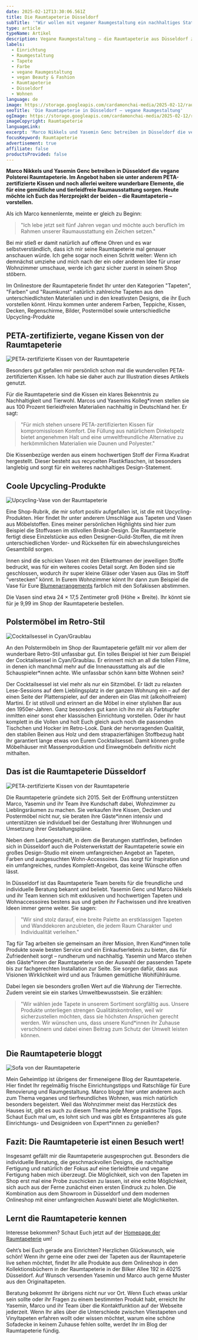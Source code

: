 ```yaml
---
date: 2025-02-12T13:30:06.561Z
title: Die Raumtapeterie Düsseldorf
subTitle: '"Wir wollen mit veganer Raumgestaltung ein nachhaltiges Statement setzen!"'
type: article
typeName: Artikel
description: Vegane Raumgestaltung – die Raumtapeterie aus Düsseldorf zeigt Euch, wie es funktioniert – mit PETA zertifizierten Kissen & Co.
labels:
  - Einrichtung
  - Raumgestaltung
  - Tapete
  - Farbe
  - vegane Raumgestaltung
  - vegan Beauty & Fashion
  - Raumtapeterie
  - Düsseldorf
  - Wohnen
language: de
image: https://storage.googleapis.com/cardamonchai-media/2025-02-12/raumtapeterie-duesseldorf-soundsvegan-com-jpg-imagine-181818_82786e_1024_768/640.webp
seoTitle: 'Die Raumtapeterie in Düsseldorf – vegane Raumgestaltung'
ogImage: https://storage.googleapis.com/cardamonchai-media/2025-02-12/raumtapeterie-duesseldorf-soundsvegan-com-og-jpg-imagine-988878_847b6d_1200_628/640.webp
imageCopyright: Raumtapeterie
languageLink:
excerpt: 'Marco Nikkels und Yasemin Genc betreiben in Düsseldorf die vegane Polsterei Raumtapeterie. Im Angebot haben sie unter anderem PETA-zertifizierte Kissen und noch allerlei weitere wunderbare Elemente, die für eine gemütliche und tierleidfreie Raumausstattung sorgen. Heute möchte ich Euch das Herzprojekt der beiden – die Raumtapeterie – vorstellen.'
focusKeyword: Raumtapeterie
advertisement: true
affiliate: false
productsProvided: false
---
```


**Marco Nikkels und Yasemin Genc betreiben in Düsseldorf die vegane Polsterei Raumtapeterie. Im Angebot haben sie unter anderem PETA-zertifizierte Kissen und noch allerlei weitere wunderbare Elemente, die für eine gemütliche und tierleidfreie Raumausstattung sorgen. Heute möchte ich Euch das Herzprojekt der beiden – die Raumtapeterie – vorstellen.**

Als ich Marco kennenlernte, meinte er gleich zu Beginn:

> "Ich lebe jetzt seit fünf Jahren vegan und möchte auch beruflich im Rahmen unserer Raumausstattung ein Zeichen setzen."

Bei mir stieß er damit natürlich auf offene Ohren und es war selbstverständlich, dass ich mir seine Raumtapeterie mal genauer anschauen würde. Ich gehe sogar noch einen Schritt weiter: Wenn ich demnächst umziehe und mich nach der ein oder anderen Idee für unser Wohnzimmer umschaue, werde ich ganz sicher zuerst in seinem Shop stöbern.

Im Onlinestore der Raumtapeterie findet Ihr unter den Kategorien "Tapeten", "Farben" und "Raumkunst" natürlich zahlreiche Tapeten aus den unterschiedlichsten Materialien und in den kreativsten Designs, die ihr Euch vorstellen könnt. Hinzu kommen unter anderem Farben, Teppiche, Kissen, Decken, Regenschirme, Bilder, Postermöbel sowie unterschiedliche Upcycling-Produkte

## PETA-zertifizierte, vegane Kissen von der Raumtapeterie

![PETA-zertifizierte Kissen von der Raumtapeterie](https://storage.googleapis.com/cardamonchai-media/2025-02-12/raumtapeterie-5-png-imagine-f8d8a8_968e76_480_480/640.webp 'PETA-zertifizierte Kissen von der Raumtapeterie')

Besonders gut gefallen mir persönlich schon mal die wundervollen PETA-zertifizierten Kissen. Ich habe sie daher auch zur Illustration dieses Artikels genutzt.

Für die Raumtapeterie sind die Kissen ein klares Bekenntnis zu Nachhaltigkeit und Tierwohl. Marcos und Yasemins Kolleg\*innen stellen sie aus 100 Prozent tierleidfreien Materialien nachhaltig in Deutschland her. Er sagt:

> "Für mich stehen unsere PETA-zertifizierten Kissen für kompromisslosen Komfort. Die Füllung aus natürlichem Dinkelspelz bietet angenehmen Halt und eine umweltfreundliche Alternative zu herkömmlichen Materialien wie Daunen und Polyester."

Die Kissenbezüge werden aus einem hochwertigen Stoff der Firma Kvadrat hergestellt. Dieser besteht aus recycelten Plastikflaschen, ist besonders langlebig und sorgt für ein weiteres nachhaltiges Design-Statement.

## Coole Upcycling-Produkte

![Upcycling-Vase von der Raumtapeterie](https://storage.googleapis.com/cardamonchai-media/2025-02-12/raumtapeterie-vase-soundsvegan-com-jpg-imagine-c8d8e8_b5bfbd_1200_1200/640.webp 'Upcycling-Vase von der Raumtapeterie')

Eine Shop-Rubrik, die mir sofort positiv aufgefallen ist, ist die mit Upcycling-Produkten. Hier findet Ihr unter anderem Umschläge aus Tapeten und Vasen aus Möbelstoffen. Eines meiner persönlichen Highlights sind hier zum Beispiel die Stoffvasen im stilvollen Brokat-Design. Die Raumtapeterie fertigt diese Einzelstücke aus edlen Designer-Guild-Stoffen, die mit ihren unterschiedlichen Vorder- und Rückseiten für ein abwechslungsreiches Gesamtbild sorgen.

Innen sind die schicken Vasen mit den Etikettnamen der jeweiligen Stoffe bedruckt, was für ein weiteres cooles Detail sorgt. Am Boden sind sie geschlossen, wodurch ihr super kleine Gläser oder Vasen aus Glas im Stoff "verstecken" könnt. In Eurem Wohnzimmer könnt Ihr dann zum Beispiel die Vase für Eure [Blumenarrangements](/2009/06/die-sprache-der-blumen/) farblich mit den Sofakissen abstimmen.

Die Vasen sind etwa 24 × 17,5 Zentimeter groß (Höhe × Breite). Ihr könnt sie für je 9,99 im Shop der Raumtapeterie bestellen.

## Polstermöbel im Retro-Stil

![Cocktailsessel in Cyan/Graublau](https://storage.googleapis.com/cardamonchai-media/2025-02-12/raumtapeterie-retro-chair-soundsvegan-com-jpg-imagine-b8d8e8_9cc8d1_1200_1200/640.webp 'Cocktailsessel in Cyan/Graublau')

An den Polstermöbeln im Shop der Raumtapeterie gefällt mir vor allem der wunderbare Retro-Stil unfassbar gut. Ein tolles Beispiel ist hier zum Beispiel der Cocktailsessel in Cyan/Graublau. Er erinnert mich an all die tollen Filme, in denen ich manchmal mehr auf die Innenausstattung als auf die Schauspieler\*innen achte. Wie unfassbar schön kann bitte Wohnen sein?

Der Cocktailsessel ist viel mehr als nur ein Sitzmöbel. Er lädt zu relaxten Lese-Sessions auf dem Lieblingsplatz in der ganzen Wohnung ein – auf der einen Seite der Plattenspieler, auf der anderen ein Glas mit (alkoholfreiem) Martini. Er ist stilvoll und erinnert an die Möbel in einer stylishen Bar aus den 1950er-Jahren. Ganz besonders gut kann ich ihn mir als Farbtupfer inmitten einer sonst eher klassischen Einrichtung vorstellen. Oder ihr haut komplett in die Vollen und holt Euch gleich auch noch die passenden Tischchen und Hocker im Retro-Look. Dank der hervorragenden Qualität, den stabilen Beinen aus Holz und dem strapazierfähigen Stoffbezug habt Ihr garantiert lange etwas von Eurem Cocktailsessel. Damit können große Möbelhäuser mit Massenproduktion und Einwegmöbeln definitiv nicht mithalten.

## Das ist die Raumtapeterie Düsseldorf

![PETA-zertifizierte Kissen von der Raumtapeterie](https://storage.googleapis.com/cardamonchai-media/2025-02-12/raumtapeterie-6-png-imagine-98a898_5e917b_480_480/640.webp 'PETA-zertifizierte Kissen von der Raumtapeterie')

Die Raumtapeterie gründete sich 2015. Seit der Eröffnung unterstützen Marco, Yasemin und ihr Team ihre Kundschaft dabei, Wohnzimmer zu Lieblingsräumen zu machen. Sie verkaufen ihre Kissen, Decken und Postermöbel nicht nur, sie beraten ihre Gäste\*innen intensiv und unterstützen sie individuell bei der Gestaltung ihrer Wohnungen und Umsetzung ihrer Gestaltungspläne.

Neben dem Ladengeschäft, in dem die Beratungen stattfinden, befinden sich in Düsseldorf auch die Polsterwerkstatt der Raumtapeterie sowie ein großes Design-Studio mit einem umfangreichen Angebot an Tapeten, Farben und ausgesuchten Wohn-Accessoires. Das sorgt für Inspiration und ein umfangreiches, rundes Komplett-Angebot, das keine Wünsche offen lässt.

In Düsseldorf ist das Raumtapeterie Team bereits für die freundliche und individuelle Beratung bekannt und beliebt. Yasemin Genc und Marco Nikkels und ihr Team kennen sich mit exklusiven und hochwertigen Tapeten und Wohnaccessoires bestens aus und geben ihr Fachwissen und ihre kreativen Ideen immer gerne weiter. Sie sagen:

> "Wir sind stolz darauf, eine breite Palette an erstklassigen Tapeten und Wanddekoren anzubieten, die jedem Raum Charakter und Individualität verleihen."

Tag für Tag arbeiten sie gemeinsam an ihrer Mission, Ihren Kund\*innen tolle Produkte sowie besten Service und ein Einkaufserlebnis zu bieten, das für Zufriedenheit sorgt – rundherum und nachhaltig. Yasemin und Marco stehen den Gäste\*innen der Raumtapeterie von der Auswahl der passenden Tapete bis zur fachgerechten Installation zur Seite. Sie sorgen dafür, dass aus Visionen Wirklichkeit wird und aus Träumen gemütliche Wohlfühlräume.

Dabei legen sie besonders großen Wert auf die Wahrung der Tierrechte. Zudem vereint sie ein starkes Umweltbewusstsein. Sie erzählen:

> "Wir wählen jede Tapete in unserem Sortiment sorgfältig aus. Unsere Produkte unterliegen strengen Qualitätskontrollen, weil wir sicherzustellen möchten, dass sie höchsten Ansprüchen gerecht werden. Wir wünschen uns, dass unsere Kund\*innen ihr Zuhause verschönern und dabei einen Beitrag zum Schutz der Umwelt leisten können.

## Die Raumtapeterie bloggt

![Sofa von der Raumtapeterie](https://storage.googleapis.com/cardamonchai-media/2025-02-12/raumtapeterie-soundsvegan-com-sofa-jpg-imagine-582808_866d52_1200_1200/640.webp 'Sofa von der Raumtapeterie')

Mein Geheimtipp ist übrigens der firmeneigene Blog der Raumtapeterie. Hier findet Ihr regelmäßig frische Einrichtungstipps und Ratschläge für Eure Renovierung und Raumgestaltung. Marco bloggt hier unter anderem auch zum Thema veganes und tierfreundliches Wohnen, was mich natürlich besonders begeistert. Weil das Wohnzimmer meist das Herzstück des Hauses ist, gibt es auch zu diesem Thema jede Menge praktische Tipps. Schaut Euch mal um, es lohnt sich und was gibt es Entspannteres als gute Einrichtungs- und Designideen von Expert\*innen zu genießen?

## Fazit: Die Raumtapeterie ist einen Besuch wert!

Insgesamt gefällt mir die Raumtapeterie ausgesprochen gut. Besonders die individuelle Beratung, die geschmackvollen Designs, die nachhaltige Fertigung und natürlich der Fokus auf eine tierleidfreie und vegane Fertigung haben mich überzeugt. Die Möglichkeit, sich von den Tapeten im Shop erst mal eine Probe zuschicken zu lassen, ist eine echte Möglichkeit, sich auch aus der Ferne zunächst einen ersten Eindruck zu holen. Die Kombination aus dem Showroom in Düsseldorf und dem modernen Onlineshop mit einer umfangreichen Auswahl bietet alle Möglichkeiten.

## Lernt die Raumtapeterie kennen

Interesse bekommen? Schaut Euch jetzt auf der [Homepage der Raumtapeterie](https://www.dieraumtapeterie.de/ 'follow') um!

Geht’s bei Euch gerade ans Einrichten? Herzlichen Glückwunsch, wie schön! Wenn ihr gerne eine oder zwei der Tapeten aus der Raumtapeterie live sehen möchtet, findet Ihr alle Produkte aus dem Onlineshop in den Kollektionsbüchern in der Raumtapeterie in der Bilker Allee 192 in 40215 Düsseldorf. Auf Wunsch versenden Yasemin und Marco auch gerne Muster aus den Originaltapeten.

Beratung bekommt Ihr übrigens nicht nur vor Ort. Wenn Euch etwas unklar sein sollte oder ihr Fragen zu einem bestimmten Produkt habt, erreicht Ihr Yasemin, Marco und ihr Team über die Kontaktfunktion auf der Webseite jederzeit. Wenn Ihr alles über die Unterschiede zwischen Vliestapeten und Vinyltapeten erfahren wollt oder wissen möchtet, warum eine schöne Sofadecke in keinem Zuhause fehlen sollte, werdet Ihr im Blog der Raumtapeterie fündig.
